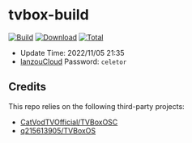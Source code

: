 # tvbox-build

[![Build](https://shields.io/github/workflow/status/celetor/tvbox-build/Build?logo=github&label=Build)](https://github.com/celetor/tvbox-build/actions)
[![Download](https://img.shields.io/github/v/release/celetor/tvbox-build?color=orange&logoColor=orange&label=Download&logo=DocuSign)](https://github.com/celetor/tvbox-build/releases/latest) 
[![Total](https://shields.io/github/downloads/celetor/tvbox-build/total?logo=Bookmeter&label=Counts&logoColor=blue&color=blue)](https://github.com/celetor/tvbox-build/releases)

+ Update Time: 2022/11/05 21:35
+ [lanzouCloud](https://wwi.lanzoup.com/b0dah3rlc)  Password: `celetor`

## Credits
This repo relies on the following third-party projects:
- [CatVodTVOfficial/TVBoxOSC](https://github.com/CatVodTVOfficial/TVBoxOSC)
- [q215613905/TVBoxOS](https://github.com/q215613905/TVBoxOS)
